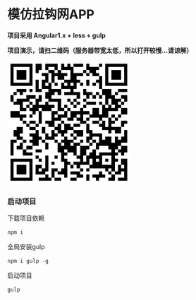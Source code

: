 # 模仿拉钩网APP

**项目采用 Angular1.x + less + gulp**

**项目演示，请扫二维码（服务器带宽太低，所以打开较慢...请谅解）**


![Image text](https://raw.githubusercontent.com/remmlqw/img-folder/master/lagou.png)

### 启动项目

下载项目依赖
``` js
npm i
```

全局安装gulp

``` js
npm i gulp -g
```

启动项目

``` js
gulp
```

